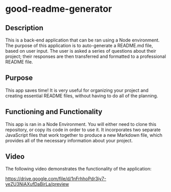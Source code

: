 # good-readme-generator

## Description
This is a back-end application that can be ran using a Node environment. The purpose of this application is to auto-generate a README.md file, based on user input. The user is asked a series of questions about their project; their responses are then transferred and formatted to a professional README file.

## Purpose

This app saves time! It is very useful for organizing your project and creating essential README files, without having to do all of the planning.

## Functioning and Functionality

This app is ran in a Node Environment. You will either need to clone this repository, or copy its code in order to use it. It incorporates two separate JavaScript files that work together to produce a new Markdown file, which provides all of the necessary information about your project.


## Video

The following video demonstrates the functionality of the application:

https://drive.google.com/file/d/1nFrhhoPdr3iy7-yeZU3NiAXufDaBirLa/preview
